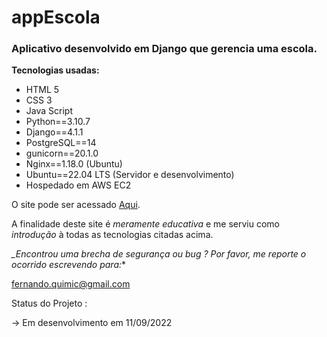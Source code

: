 # appEscola

### Aplicativo desenvolvido em Django que gerencia uma escola.

**Tecnologias usadas:**

- HTML 5
- CSS 3
- Java Script
- Python==3.10.7
- Django==4.1.1
- PostgreSQL==14
- gunicorn==20.1.0
- Nginx==1.18.0 (Ubuntu)
- Ubuntu==22.04 LTS (Servidor e desenvolvimento)
- Hospedado em AWS EC2

O site pode ser acessado [Aqui](https://www.appescola.tk/).

A finalidade deste site é *meramente educativa* e me serviu como *introdução* à todas as tecnologias citadas acima.

*_Encontrou uma brecha de segurança ou bug ?
Por favor, me reporte o ocorrido escrevendo para:**

fernando.quimic@gmail.com

Status do Projeto : 

-> Em desenvolvimento em 11/09/2022
